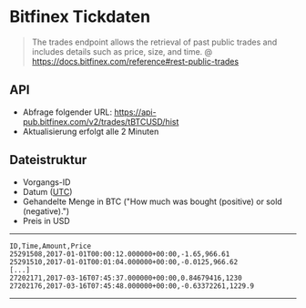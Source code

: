 # Bitfinex Tickdaten

> The trades endpoint allows the retrieval of past public trades and includes
> details such as price, size, and time.
>@ https://docs.bitfinex.com/reference#rest-public-trades


## API

- Abfrage folgender URL: https://api-pub.bitfinex.com/v2/trades/tBTCUSD/hist
- Aktualisierung erfolgt alle 2 Minuten

## Dateistruktur
- Vorgangs-ID
- Datum ([UTC](https://de.wikipedia.org/wiki/Koordinierte_Weltzeit))
- Gehandelte Menge in BTC ("How much was bought (positive) or sold (negative).")
- Preis in USD

---
    ID,Time,Amount,Price
    25291508,2017-01-01T00:00:12.000000+00:00,-1.65,966.61
    25291510,2017-01-01T00:01:04.000000+00:00,-0.0125,966.62
    [...]
    27202171,2017-03-16T07:45:37.000000+00:00,0.84679416,1230
    27202176,2017-03-16T07:45:48.000000+00:00,-0.63372261,1229.9
---
